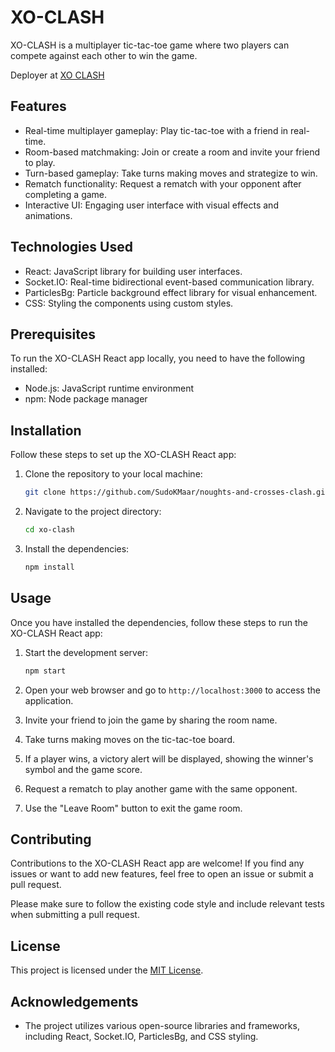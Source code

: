 # XO-CLASH

XO-CLASH is a multiplayer tic-tac-toe game where two players can compete against each other to win the game.

Deployer at [XO CLASH](https://xo-clash.netlify.app/)

## Features

- Real-time multiplayer gameplay: Play tic-tac-toe with a friend in real-time.
- Room-based matchmaking: Join or create a room and invite your friend to play.
- Turn-based gameplay: Take turns making moves and strategize to win.
- Rematch functionality: Request a rematch with your opponent after completing a game.
- Interactive UI: Engaging user interface with visual effects and animations.

## Technologies Used

- React: JavaScript library for building user interfaces.
- Socket.IO: Real-time bidirectional event-based communication library.
- ParticlesBg: Particle background effect library for visual enhancement.
- CSS: Styling the components using custom styles.

## Prerequisites

To run the XO-CLASH React app locally, you need to have the following installed:

- Node.js: JavaScript runtime environment
- npm: Node package manager

## Installation

Follow these steps to set up the XO-CLASH React app:

1. Clone the repository to your local machine:

   ```bash
   git clone https://github.com/SudoKMaar/noughts-and-crosses-clash.git
   ```

2. Navigate to the project directory:

   ```bash
   cd xo-clash
   ```

3. Install the dependencies:

   ```bash
   npm install
   ```

## Usage

Once you have installed the dependencies, follow these steps to run the XO-CLASH React app:

1. Start the development server:

   ```bash
   npm start
   ```

2. Open your web browser and go to `http://localhost:3000` to access the application.

3. Invite your friend to join the game by sharing the room name.

4. Take turns making moves on the tic-tac-toe board.

5. If a player wins, a victory alert will be displayed, showing the winner's symbol and the game score.

6. Request a rematch to play another game with the same opponent.

7. Use the "Leave Room" button to exit the game room.

## Contributing

Contributions to the XO-CLASH React app are welcome! If you find any issues or want to add new features, feel free to open an issue or submit a pull request.

Please make sure to follow the existing code style and include relevant tests when submitting a pull request.

## License

This project is licensed under the [MIT License](LICENSE).

## Acknowledgements

- The project utilizes various open-source libraries and frameworks, including React, Socket.IO, ParticlesBg, and CSS styling.
